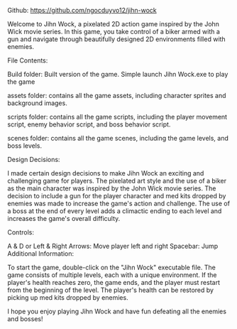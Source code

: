 Github: https://github.com/ngocduyvo12/jihn-wock

Welcome to Jihn Wock, a pixelated 2D action game inspired by the John Wick movie series. In this game, you take control of a biker armed with a gun and navigate through beautifully designed 2D environments filled with enemies.

File Contents:

Build folder: Built version of the game. Simple launch Jihn Wock.exe to play the game 

assets folder: contains all the game assets, including character sprites and background images.

scripts folder: contains all the game scripts, including the player movement script, enemy behavior script, and boss behavior script.

scenes folder: contains all the game scenes, including the game levels, and boss levels.

Design Decisions:

I made certain design decisions to make Jihn Wock an exciting and challenging game for players. The pixelated art style and the use of a biker as the main character was inspired by the John Wick movie series. 
The decision to include a gun for the player character and med kits dropped by enemies was made to increase the game's action and challenge. 
The use of a boss at the end of every level adds a climactic ending to each level and increases the game's overall difficulty.

Controls:

A & D or Left & Right Arrows: Move player left and right
Spacebar: Jump
Additional Information:

To start the game, double-click on the "Jihn Wock" executable file.
The game consists of multiple levels, each with a unique environment.
If the player's health reaches zero, the game ends, and the player must restart from the beginning of the level.
The player's health can be restored by picking up med kits dropped by enemies.

I hope you enjoy playing Jihn Wock and have fun defeating all the enemies and bosses!